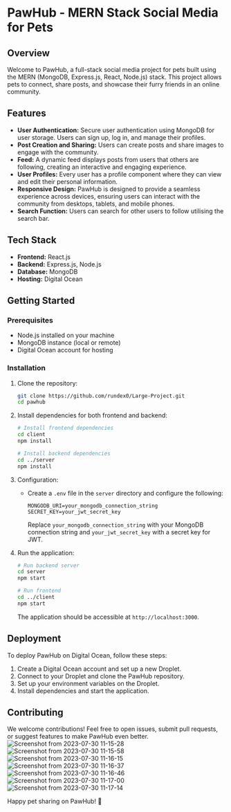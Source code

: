 # PawHub - MERN Stack Social Media for Pets

## Overview

Welcome to PawHub, a full-stack social media project for pets built using the MERN (MongoDB, Express.js, React, Node.js) stack. This project allows pets to connect, share posts, and showcase their furry friends in an online community.

## Features

- **User Authentication:** Secure user authentication using MongoDB for user storage. Users can sign up, log in, and manage their profiles.
- **Post Creation and Sharing:** Users can create posts and share images to engage with the community.
- **Feed:** A dynamic feed displays posts from users that others are following, creating an interactive and engaging experience.
- **User Profiles:** Every user has a profile component where they can view and edit their personal information.
- **Responsive Design:** PawHub is designed to provide a seamless experience across devices, ensuring users can interact with the community from desktops, tablets, and mobile phones.
- **Search Function:** Users can search for other users to follow utilising the search bar. 

## Tech Stack

- **Frontend:** React.js
- **Backend:** Express.js, Node.js
- **Database:** MongoDB
- **Hosting:** Digital Ocean

## Getting Started

### Prerequisites

- Node.js installed on your machine
- MongoDB instance (local or remote)
- Digital Ocean account for hosting

### Installation

1. Clone the repository:

   ```bash
   git clone https://github.com/rundex0/Large-Project.git
   cd pawhub
   ```

2. Install dependencies for both frontend and backend:

   ```bash
   # Install frontend dependencies
   cd client
   npm install

   # Install backend dependencies
   cd ../server
   npm install
   ```

3. Configuration:

   - Create a `.env` file in the `server` directory and configure the following:

     ```env
     MONGODB_URI=your_mongodb_connection_string
     SECRET_KEY=your_jwt_secret_key
     ```

     Replace `your_mongodb_connection_string` with your MongoDB connection string and `your_jwt_secret_key` with a secret key for JWT.

4. Run the application:

   ```bash
   # Run backend server
   cd server
   npm start

   # Run frontend
   cd ../client
   npm start
   ```

   The application should be accessible at `http://localhost:3000`.

## Deployment

To deploy PawHub on Digital Ocean, follow these steps:

1. Create a Digital Ocean account and set up a new Droplet.
2. Connect to your Droplet and clone the PawHub repository.
3. Set up your environment variables on the Droplet.
4. Install dependencies and start the application.

## Contributing

We welcome contributions! Feel free to open issues, submit pull requests, or suggest features to make PawHub even better.
![Screenshot from 2023-07-30 11-15-28](https://github.com/rundex0/Large-Project/assets/69157728/d69d9ed1-9a20-414d-8a54-129754f9ec61)
![Screenshot from 2023-07-30 11-15-58](https://github.com/rundex0/Large-Project/assets/69157728/15e13f8a-5afb-44d4-bb4b-4f2a81fe6949)
![Screenshot from 2023-07-30 11-16-15](https://github.com/rundex0/Large-Project/assets/69157728/99c191ba-06d1-4c29-812c-6cc387d3428d)
![Screenshot from 2023-07-30 11-16-37](https://github.com/rundex0/Large-Project/assets/69157728/2a4529b0-07e0-4cb4-8a79-800b13cc014a)
![Screenshot from 2023-07-30 11-16-46](https://github.com/rundex0/Large-Project/assets/69157728/46aa07a3-c63b-4113-9a94-0054b9df3a70)
![Screenshot from 2023-07-30 11-17-00](https://github.com/rundex0/Large-Project/assets/69157728/b64ddbb2-e24e-4968-85ee-193d1ca0bbee)
![Screenshot from 2023-07-30 11-17-14](https://github.com/rundex0/Large-Project/assets/69157728/01968e95-8c29-4c09-a2f2-6c46ae515ccb)



Happy pet sharing on PawHub! 🐾

